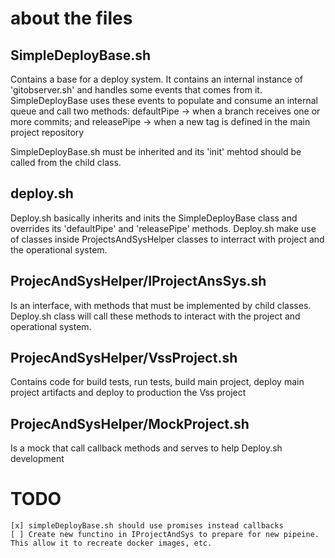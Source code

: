 # about the files

## SimpleDeployBase.sh 
Contains a base for a deploy system. It contains an internal instance of 'gitobserver.sh' and handles some events that comes from it. SimpleDeployBase uses these events to populate and consume an internal queue and call two methods:
    defaultPipe -> when a branch receives one or more commits; 
    and releasePipe -> when a new tag is defined in the main project repository

SimpleDeployBase.sh must be inherited and its 'init' mehtod should be called from the child class.

## deploy.sh
Deploy.sh basically inherits and inits the SimpleDeployBase class and overrides its 'defaultPipe' and 'releasePipe' methods.
Deploy.sh make use of classes inside ProjectsAndSysHelper classes to interract with project and the operational system.

## ProjecAndSysHelper/IProjectAnsSys.sh
Is an interface, with methods that must be implemented by child classes. Deploy.sh class will call these methods to interact with the project and operational system.

## ProjecAndSysHelper/VssProject.sh
Contains code for build tests, run tests, build main project, deploy main project artifacts and deploy to production the Vss project

## ProjecAndSysHelper/MockProject.sh
Is a mock that call callback methods and serves to help Deploy.sh development



# TODO
    [x] simpleDeployBase.sh should use promises instead callbacks
    [ ] Create new functino in IProjectAndSys to prepare for new pipeine. This allow it to recreate docker images, etc.
    